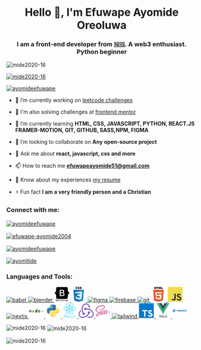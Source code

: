 <h1 align="center">Hello 👋, I'm Efuwape Ayomide Oreoluwa</h1>

<h3 align="center">I am a front-end developer from 🇳🇬. A web3 enthusiast. Python beginner</h3>

<p align="left"> <img src="https://komarev.com/ghpvc/?username=mide2020-16&label=Profile%20views&color=0e75b6&style=flat" alt="mide2020-16" /> </p>

<p align="left"> <a href="https://github.com/ryo-ma/github-profile-trophy"><img src="https://github-profile-trophy.vercel.app/?username=mide2020-16" alt="mide2020-16" /></a> </p>

<p align="left"> <a href="https://twitter.com/ayomideefuwape" target="blank"><img src="https://img.shields.io/twitter/follow/ayomideefuwape?logo=twitter&style=for-the-badge" alt="ayomideefuwape" /></a> </p>

- 🔭 I’m currently working on [leetcode challenges](https://leetcode.com/Ayomitide/)
- 🔭 I'm also solving challenges at [frontend mentor](https://www.frontendmentor.io/profile/mide2020-16)

- 🌱 I’m currently learning **HTML, CSS, JAVASCRIPT, PYTHON, REACT.JS FRAMER-MOTION, GIT, GITHUB, SASS,NPM, FIGMA**

- 👯 I’m looking to collaborate on **Any open-source project**

- 💬 Ask me about **react, javascript, css and more**

- 📫 How to reach me **efuwapeayomide51@gmail.com**

- 📄 Know about my experiences [my resume](https://docs.google.com/document/d/1IMpzeVRZA8alxt-20FP8S8bLTudVXWAMWqJgFEVXLdQ/edit?usp=drivesdk)

- ⚡ Fun fact **I am a very friendly person and a Christian**

<h3 align="left">Connect with me:</h3>

<p align="left">

<a href="https://twitter.com/ayomideefuwape" target="blank"><img align="center" src="https://raw.githubusercontent.com/rahuldkjain/github-profile-readme-generator/master/src/images/icons/Social/twitter.svg" alt="ayomideefuwape" height="30" width="40" /></a>

<a href="https://linkedin.com/in/efuwape-ayomide2004" target="blank"><img align="center" src="https://raw.githubusercontent.com/rahuldkjain/github-profile-readme-generator/master/src/images/icons/Social/linked-in-alt.svg" alt="efuwape-ayomide2004" height="30" width="40" /></a>

<a href="https://instagram.com/ayomideefuwape" target="blank"><img align="center" src="https://raw.githubusercontent.com/rahuldkjain/github-profile-readme-generator/master/src/images/icons/Social/instagram.svg" alt="ayomideefuwape" height="30" width="40" /></a>

<a href="https://www.leetcode.com/ayomitide" target="blank"><img align="center" src="https://raw.githubusercontent.com/rahuldkjain/github-profile-readme-generator/master/src/images/icons/Social/leet-code.svg" alt="ayomitide" height="30" width="40" /></a>

</p>

<h3 align="left">Languages and Tools:</h3>

<p align="left"> <a href="https://babeljs.io/" target="_blank" rel="noreferrer"> <img src="https://www.vectorlogo.zone/logos/babeljs/babeljs-icon.svg" alt="babel" width="40" height="40"/> </a> <a href="https://www.blender.org/" target="_blank" rel="noreferrer"> <img src="https://download.blender.org/branding/community/blender_community_badge_white.svg" alt="blender" width="40" height="40"/> </a> <a href="https://getbootstrap.com" target="_blank" rel="noreferrer"> <img src="https://raw.githubusercontent.com/devicons/devicon/master/icons/bootstrap/bootstrap-plain-wordmark.svg" alt="bootstrap" width="40" height="40"/> </a> <a href="https://www.w3schools.com/css/" target="_blank" rel="noreferrer"> <img src="https://raw.githubusercontent.com/devicons/devicon/master/icons/css3/css3-original-wordmark.svg" alt="css3" width="40" height="40"/> </a> <a href="https://www.figma.com/" target="_blank" rel="noreferrer"> <img src="https://www.vectorlogo.zone/logos/figma/figma-icon.svg" alt="figma" width="40" height="40"/> </a> <a href="https://firebase.google.com/" target="_blank" rel="noreferrer"> <img src="https://www.vectorlogo.zone/logos/firebase/firebase-icon.svg" alt="firebase" width="40" height="40"/> </a> <a href="https://git-scm.com/" target="_blank" rel="noreferrer"> <img src="https://www.vectorlogo.zone/logos/git-scm/git-scm-icon.svg" alt="git" width="40" height="40"/> </a> <a href="https://www.w3.org/html/" target="_blank" rel="noreferrer"> <img src="https://raw.githubusercontent.com/devicons/devicon/master/icons/html5/html5-original-wordmark.svg" alt="html5" width="40" height="40"/> </a> <a href="https://developer.mozilla.org/en-US/docs/Web/JavaScript" target="_blank" rel="noreferrer"> <img src="https://raw.githubusercontent.com/devicons/devicon/master/icons/javascript/javascript-original.svg" alt="javascript" width="40" height="40"/> </a> <a href="https://nextjs.org/" target="_blank" rel="noreferrer"> <img src="https://cdn.worldvectorlogo.com/logos/nextjs-2.svg" alt="nextjs" width="40" height="40"/> </a> <a href="https://nodejs.org" target="_blank" rel="noreferrer"> <img src="https://raw.githubusercontent.com/devicons/devicon/master/icons/nodejs/nodejs-original-wordmark.svg" alt="nodejs" width="40" height="40"/> </a> <a href="https://www.python.org" target="_blank" rel="noreferrer"> <img src="https://raw.githubusercontent.com/devicons/devicon/master/icons/python/python-original.svg" alt="python" width="40" height="40"/> </a> <a href="https://reactjs.org/" target="_blank" rel="noreferrer"> <img src="https://raw.githubusercontent.com/devicons/devicon/master/icons/react/react-original-wordmark.svg" alt="react" width="40" height="40"/> </a> <a href="https://redux.js.org" target="_blank" rel="noreferrer"> <img src="https://raw.githubusercontent.com/devicons/devicon/master/icons/redux/redux-original.svg" alt="redux" width="40" height="40"/> </a> <a href="https://sass-lang.com" target="_blank" rel="noreferrer"> <img src="https://raw.githubusercontent.com/devicons/devicon/master/icons/sass/sass-original.svg" alt="sass" width="40" height="40"/> </a> <a href="https://tailwindcss.com/" target="_blank" rel="noreferrer"> <img src="https://www.vectorlogo.zone/logos/tailwindcss/tailwindcss-icon.svg" alt="tailwind" width="40" height="40"/> </a> <a href="https://www.typescriptlang.org/" target="_blank" rel="noreferrer"> <img src="https://raw.githubusercontent.com/devicons/devicon/master/icons/typescript/typescript-original.svg" alt="typescript" width="40" height="40"/> </a> <a href="https://vuejs.org/" target="_blank" rel="noreferrer"> <img src="https://raw.githubusercontent.com/devicons/devicon/master/icons/vuejs/vuejs-original-wordmark.svg" alt="vuejs" width="40" height="40"/> </a> <a href="https://webpack.js.org" target="_blank" rel="noreferrer"> <img src="https://raw.githubusercontent.com/devicons/devicon/d00d0969292a6569d45b06d3f350f463a0107b0d/icons/webpack/webpack-original-wordmark.svg" alt="webpack" width="40" height="40"/> </a> </p>

<p><img align="left" src="https://github-readme-stats.vercel.app/api/top-langs?username=mide2020-16&show_icons=true&locale=en&layout=compact" alt="mide2020-16" /></p>

<p>&nbsp;<img align="center" src="https://github-readme-stats.vercel.app/api?username=mide2020-16&show_icons=true&locale=en" alt="mide2020-16" /></p>

<p><img align="center" src="https://github-readme-streak-stats.herokuapp.com/?user=mide2020-16&" alt="mide2020-16" /></p>


